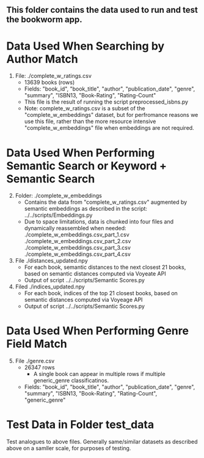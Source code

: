 ## This folder contains the data used to run and test the bookworm app. 


# Data Used When Searching by Author Match 
1.  File: ./complete_w_ratings.csv
    - 13639 books (rows)
    - Fields: "book_id", "book_title", "author", "publication_date", "genre",
      "summary", "ISBN13, "Book-Rating", "Rating-Count"
    - This file is the result of running the script preprocessed_isbns.py
    - Note: complete_w_ratings.csv is a subset of the "complete_w_embeddings" 
        dataset, but for perfromance reasons we use this file, rather than 
        the more resource intensive "complete_w_embeddings" file when embeddings
        are not required. 

# Data Used When Performing Semantic Search or Keyword + Semantic Search
2.  Folder: ./complete_w_embeddings
    - Contains the data from "complete_w_ratings.csv" augmented by semantic 
        embeddings as described in the script: ../../scripts/Embeddings.py
    - Due to space limitations, data is chunked into four files and dynamically
        reassembled when needed: 
            ./complete_w_embeddings.csv_part_1.csv
            ./complete_w_embeddings.csv_part_2.csv
            ./complete_w_embeddings.csv_part_3.csv
            ./complete_w_embeddings.csv_part_4.csv
3.  File ./distances_updated.npy
    - For each book, semantic distances to the next closest 21 books, based on 
        semantic distances computed via Voyeate API
    - Output of script ../../scripts/Semantic Scores.py
4.  Filed ./indices_updated.npy
    - For each book, indices of the top 21 closest books, based on semantic 
        distances computed via Voyeage API
    - Output of script ../../scripts/Semantic Scores.py

# Data Used When Performing Genre Field Match

5.  File ./genre.csv
    - 26347 rows
        - A single book can appear in multiple rows if multiple generic_genre
          classificatinos.  
    - Fields: "book_id", "book_title", "author", "publication_date", "genre",
      "summary", "ISBN13, "Book-Rating", "Rating-Count", "generic_genre"



# Test Data in Folder test_data
Test analogues to above files.  Generally same/similar datasets as described 
above on a samller scale, for purposes of testing.  
